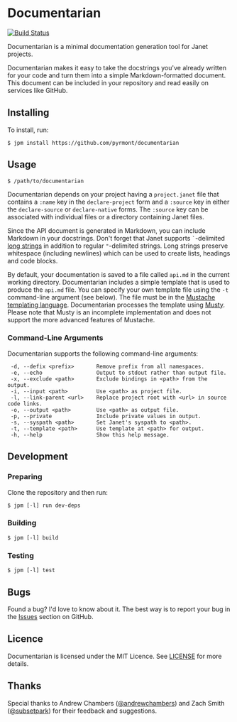 # Documentarian

[![Build Status][icon]][status]

[icon]: https://github.com/pyrmont/documentarian/workflows/build/badge.svg
[status]: https://github.com/pyrmont/documentarian/actions?query=workflow%3Abuild

Documentarian is a minimal documentation generation tool for Janet projects.

Documentarian makes it easy to take the docstrings you've already written for
your code and turn them into a simple Markdown-formatted document. This document
can be included in your repository and read easily on services like GitHub.

## Installing

To install, run:

```console
$ jpm install https://github.com/pyrmont/documentarian
```

## Usage

```console
$ /path/to/documentarian
```

Documentarian depends on your project having a `project.janet` file that
contains a `:name` key in the `declare-project` form and a `:source` key in
either the `declare-source` or `declare-native` forms. The `:source` key can be
associated with individual files or a directory containing Janet files.

Since the API document is generated in Markdown, you can include Markdown in
your docstrings. Don't forget that Janet supports `` ` ``-delimited
[long strings][ls] in addition to regular `"`-delimited strings. Long strings
preserve whitespace (including newlines) which can be used to create lists,
headings and code blocks.

[ls]: https://janet-lang.org/docs/strings.html

By default, your documentation is saved to a file called `api.md` in the
current working directory. Documentarian includes a simple template that is
used to produce the `api.md` file. You can specify your own template file using
the `-t` command-line argument (see below). The file must be in the [Mustache
templating language][mustache]. Documentarian processes the template using
[Musty][]. Please note that Musty is an incomplete implementation and does not
support the more advanced features of Mustache.

[mustache]: http://mustache.github.io
[Musty]: https://github.com/pyrmont/musty

### Command-Line Arguments

Documentarian supports the following command-line arguments:

```
 -d, --defix <prefix>       Remove prefix from all namespaces.
 -e, --echo                 Output to stdout rather than output file.
 -x, --exclude <path>       Exclude bindings in <path> from the output.
 -i, --input <path>         Use <path> as project file.
 -l, --link-parent <url>    Replace project root with <url> in source code links.
 -o, --output <path>        Use <path> as output file.
 -p, --private              Include private values in output.
 -s, --syspath <path>       Set Janet's syspath to <path>.
 -t, --template <path>      Use template at <path> for output.
 -h, --help                 Show this help message.
```

## Development

### Preparing

Clone the repository and then run:

```console
$ jpm [-l] run dev-deps
```

### Building

```console
$ jpm [-l] build
```

### Testing

```console
$ jpm [-l] test
```

## Bugs

Found a bug? I'd love to know about it. The best way is to report your bug in
the [Issues][] section on GitHub.

[Issues]: https://github.com/pyrmont/documentarian/issues

## Licence

Documentarian is licensed under the MIT Licence. See [LICENSE][] for more
details.

[LICENSE]: https://github.com/pyrmont/documentarian/blob/master/LICENSE

## Thanks

Special thanks to Andrew Chambers ([@andrewchambers][]) and Zach Smith
([@subsetpark][]) for their feedback and suggestions.

[@andrewchambers]: https://github.com/andrewchambers
[@subsetpark]: https://github.com/subsetpark

